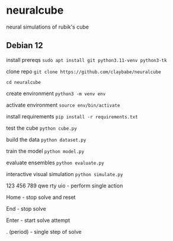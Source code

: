 # neuralcube

neural simulations of rubik's cube

## Debian 12
install prereqs `sudo apt install git python3.11-venv python3-tk`

clone repo `git clone https://github.com/claybabe/neuralcube`

`cd neuralcube`

create environment `python3 -m venv env`

activate environment `source env/bin/activate`

install requirements `pip install -r requirements.txt`

test the cube `python cube.py`

build the data `python dataset.py`

train the model `python model.py`

evaluate ensembles `python evaluate.py`

interactive visual simulation `python simulate.py`


123 456 789 qwe rty uio - perform single action

Home                    - stop solve and reset

End                     - stop solve

Enter                   - start solve attempt

. (period)              - single step of solve


